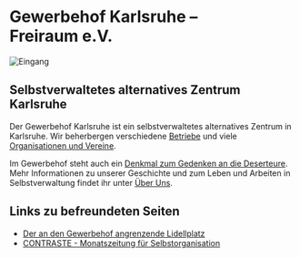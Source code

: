 # Gewerbehof&nbsp;Karlsruhe&nbsp;–<br>Freiraum&nbsp;e.V.

![Eingang](img/Eingang.png)

## Selbstverwaltetes alternatives Zentrum Karlsruhe

Der Gewerbehof Karlsruhe ist ein selbstverwaltetes alternatives Zentrum
in Karlsruhe. Wir beherbergen verschiedene [Betriebe](betriebe) und viele
[Organisationen und Vereine](organisationen).

Im Gewerbehof steht auch ein
[Denkmal zum Gedenken an die Deserteure](deserteursdenkmal).
Mehr Informationen zu unserer Geschichte und zum Leben und Arbeiten in
Selbstverwaltung findet ihr unter [Über Uns](ueber-uns).

## Links zu befreundeten Seiten

* [Der an den Gewerbehof angrenzende Lidellplatz](http://www.lidellplatz.net)
* [CONTRASTE - Monatszeitung für Selbstorganisation](http://www.contraste.org)
